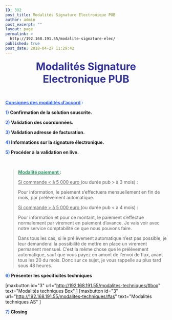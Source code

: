 ```yaml
---
ID: 382
post_title: Modalités Signature Electronique PUB
author: admin
post_excerpt: ""
layout: page
permalink: >
  http://192.168.191.55/modalite-signature-elec/
published: true
post_date: 2018-04-27 11:29:42
---
```

<p style="text-align: center;"><span style="font-size: 24pt; color: #333399;"><b>Modalités Signature Electronique PUB</b></span></p>
&nbsp;

<span style="color: #3366ff;"><u><b>Consignes des modalités d’accord</b></u><b> :</b></span>

<span style="color: #3366ff;"><b>1) </b></span><b>Confirmation de la solution souscrite.</b>

<b><span style="color: #3366ff;">2)</span> </b><b>Validation des coordonnées.</b>

<span style="color: #3366ff;"><b>3) </b></span><b>Validation adresse de facturation.</b>

<span style="color: #3366ff;"><b>4) </b></span><b>Informations sur la signature électronique.</b>

<span style="color: #3366ff;"><b>5) </b></span><b>Procéder à la validation en live.</b>

&nbsp;
<blockquote><span style="color: #339966;"><u><b>Modalité paiement </b></u><b>:</b></span>

<u>Si commande &lt; à 5 000 euro </u>(ou durée pub &gt; à 3 mois) :

Pour information, le paiement s’effectuera mensuellement en fin de mois, par prélèvement automatique.

<u>Si commande &gt; à 5 000 euro </u>(ou durée pub &lt; à 4 mois) :

Pour information et pour ce montant, le paiement s’effectue normalement par virement en paiement d’avance. Je vais voir avec notre service comptabilité ce que nous pouvons faire.

Dans tous les cas, si le prélèvement automatique n’est pas possible, je leur demanderai la possibilité de mettre en place un virement permanent mensuel. C’est la même chose que le prélèvement automatique, sauf que vous payez en amont de l’envoi de flux, avant tous les 20 du mois. Donc sur ce sujet, je vous rappelle au plus tard sous 48 heures.</blockquote>
<strong><span style="color: #3366ff;">6)</span> Présenter les spécificités techniques</strong>

[maxbutton id="3" url="http://192.168.191.55/modalites-techniques/#box" text="Modalités techniques Box" ] [maxbutton id="3" url="http://192.168.191.55/modalites-techniques/#as" text="Modalités techniques AS" ]

<strong><span style="color: #3366ff;">7)</span> Closing</strong>